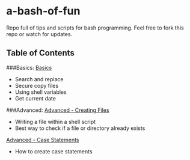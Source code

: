 # a-bash-of-fun
Repo full of tips and scripts for bash programming. Feel free to fork this repo or watch for updates.

## Table of Contents
###Basics:
[Basics](../basics.sh)
+ Search and replace
+ Secure copy files
+ Using shell variables
+ Get current date

###Advanced:
[Advanced - Creating Files](../advanced_creatingfiles.sh)
+ Writing a file within a shell script
+ Best way to check if a file or directory already exists

[Advanced - Case Statements](../advanced_case.sh)
+ How to create case statements

